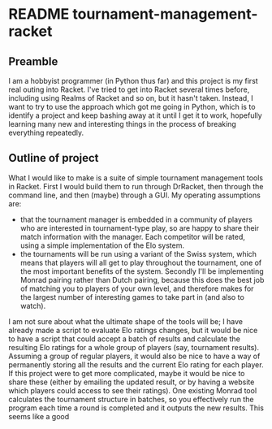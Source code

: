 # README tournament-management-racket

## Preamble

I am a hobbyist programmer (in Python thus far) and this project is my first real outing into Racket. I've tried to get into Racket several times before, including using Realms of Racket and so on, but it hasn't taken. Instead, I want to try to use the approach which got me going in Python, which is to identify a project and keep bashing away at it until I get it to work, hopefully learning many new and interesting things in the process of breaking everything repeatedly. 

## Outline of project

What I would like to make is a suite of simple tournament management tools in Racket. First I would build them to run through DrRacket, then through the command line, and then (maybe) through a GUI. My operating assumptions are:

- that the tournament manager is embedded in a community of players who are interested in tournament-type play, so are happy to share their match information with the manager. Each competitor will be rated, using a simple implementation of the Elo system.
- the tournaments will be run using a variant of the Swiss system, which means that players will all get to play throughout the tournament, one of the most important benefits of the system. Secondly I'll be implementing Monrad pairing rather than Dutch pairing, because this does the best job of matching you to players of your own level, and therefore makes for the largest number of interesting games to take part in (and also to watch). 

I am not sure about what the ultimate shape of the tools will be; I have already made a script to evaluate Elo ratings changes, but it would be nice to have a script that could accept a batch of results and calculate the resulting Elo ratings for a whole group of players (say, tournament results). Assuming a group of regular players, it would also be nice to have a way of permanently storing all the results and the current Elo rating for each player. If this project were to get more complicated, maybe it would be nice to share these (either by emailing the updated result, or by having a website which players could access to see their ratings). One existing Monrad tool calculates the tournament structure in batches, so you effectively run the program each time a round is completed and it outputs the new results. This seems like a good

